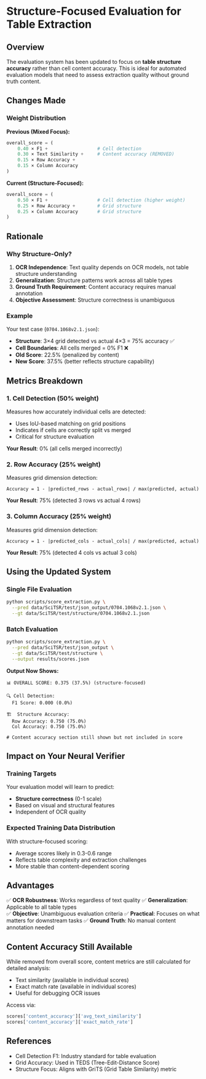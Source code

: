 # Structure-Focused Evaluation for Table Extraction

## Overview

The evaluation system has been updated to focus on **table structure accuracy** rather than cell content accuracy. This is ideal for automated evaluation models that need to assess extraction quality without ground truth content.

## Changes Made

### Weight Distribution

**Previous (Mixed Focus):**
```python
overall_score = (
    0.40 × F1 +                  # Cell detection
    0.30 × Text Similarity +     # Content accuracy (REMOVED)
    0.15 × Row Accuracy +
    0.15 × Column Accuracy
)
```

**Current (Structure-Focused):**
```python
overall_score = (
    0.50 × F1 +                  # Cell detection (higher weight)
    0.25 × Row Accuracy +        # Grid structure
    0.25 × Column Accuracy       # Grid structure
)
```

## Rationale

### Why Structure-Only?

1. **OCR Independence**: Text quality depends on OCR models, not table structure understanding
2. **Generalization**: Structure patterns work across all table types
3. **Ground Truth Requirement**: Content accuracy requires manual annotation
4. **Objective Assessment**: Structure correctness is unambiguous

### Example

Your test case (`0704.1068v2.1.json`):
- **Structure**: 3×4 grid detected vs actual 4×3 = 75% accuracy ✅
- **Cell Boundaries**: All cells merged = 0% F1 ❌
- **Old Score**: 22.5% (penalized by content)
- **New Score**: 37.5% (better reflects structure capability)

## Metrics Breakdown

### 1. Cell Detection (50% weight)

Measures how accurately individual cells are detected:
- Uses IoU-based matching on grid positions
- Indicates if cells are correctly split vs merged
- Critical for structure evaluation

**Your Result**: 0% (all cells merged incorrectly)

### 2. Row Accuracy (25% weight)

Measures grid dimension detection:
```
Accuracy = 1 - |predicted_rows - actual_rows| / max(predicted, actual)
```

**Your Result**: 75% (detected 3 rows vs actual 4 rows)

### 3. Column Accuracy (25% weight)

Measures grid dimension detection:
```
Accuracy = 1 - |predicted_cols - actual_cols| / max(predicted, actual)
```

**Your Result**: 75% (detected 4 cols vs actual 3 cols)

## Using the Updated System

### Single File Evaluation

```bash
python scripts/score_extraction.py \
  --pred data/SciTSR/test/json_output/0704.1068v2.1.json \
  --gt data/SciTSR/test/structure/0704.1068v2.1.json
```

### Batch Evaluation

```bash
python scripts/score_extraction.py \
  --pred data/SciTSR/test/json_output \
  --gt data/SciTSR/test/structure \
  --output results/scores.json
```

**Output Now Shows:**
```
📊 OVERALL SCORE: 0.375 (37.5%) (structure-focused)

🔍 Cell Detection:
  F1 Score: 0.000 (0.0%)

🏗️  Structure Accuracy:
  Row Accuracy: 0.750 (75.0%)
  Col Accuracy: 0.750 (75.0%)

# Content accuracy section still shown but not included in score
```

## Impact on Your Neural Verifier

### Training Targets

Your evaluation model will learn to predict:
- **Structure correctness** (0-1 scale)
- Based on visual and structural features
- Independent of OCR quality

### Expected Training Data Distribution

With structure-focused scoring:
- Average scores likely in 0.3-0.6 range
- Reflects table complexity and extraction challenges
- More stable than content-dependent scoring

## Advantages

✅ **OCR Robustness**: Works regardless of text quality
✅ **Generalization**: Applicable to all table types  
✅ **Objective**: Unambiguous evaluation criteria
✅ **Practical**: Focuses on what matters for downstream tasks
✅ **Ground Truth**: No manual content annotation needed

## Content Accuracy Still Available

While removed from overall score, content metrics are still calculated for detailed analysis:
- Text similarity (available in individual scores)
- Exact match rate (available in individual scores)
- Useful for debugging OCR issues

Access via:
```python
scores['content_accuracy']['avg_text_similarity']
scores['content_accuracy']['exact_match_rate']
```

## References

- Cell Detection F1: Industry standard for table evaluation
- Grid Accuracy: Used in TEDS (Tree-Edit-Distance Score)
- Structure Focus: Aligns with GriTS (Grid Table Similarity) metric
